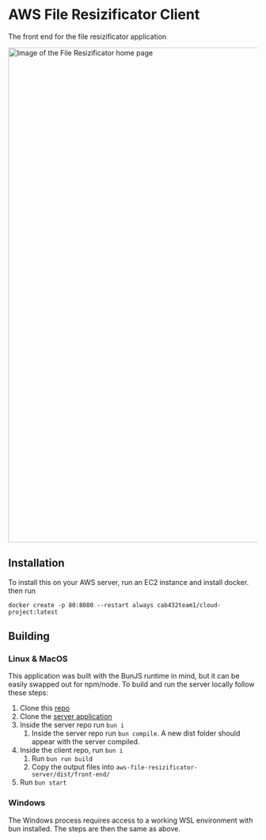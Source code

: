 # AWS File Resizificator Client

The front end for the file resizificator application

<img src="https://github.com/Mistyttm/aws-cloud-video-converter/assets/51770769/194e62b6-7588-41a9-87b0-66ebeab01998" alt="Image of the File Resizificator home page" width="1000" height="auto">

## Installation

To install this on your AWS server, run an EC2 instance and install docker. then run

`docker create -p 80:8080 --restart always cab432team1/cloud-project:latest`

## Building
### Linux & MacOS
This application was built with the BunJS runtime in mind, but it can be easily swapped out for npm/node. To build and run the server locally follow these steps:
 1. Clone this [repo](https://github.com/Mistyttm/aws-file-resizificator-client)
 2. Clone the [server application](https://github.com/Mistyttm/aws-file-resizificator-server)
 3. Inside the server repo run `bun i`
    1. Inside the server repo run `bun compile`. A new dist folder should appear with the server compiled.
 4. Inside the client repo, run `bun i`
    1. Run `bun run build`
    2. Copy the output files into `aws-file-resizificator-server/dist/front-end/`
 5. Run `bun start`

### Windows
The Windows process requires access to a working WSL environment with bun installed. The steps are then the same as above.
